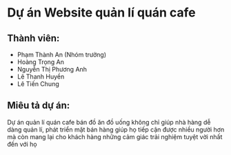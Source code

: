 # Dự án Website quản lí quán cafe

## Thành viên:
- Phạm Thành An (Nhóm trưởng)
- Hoàng Trọng An
- Nguyễn Thị Phương Anh
- Lê Thanh Huyền
- Lê Tiến Chung

## Miêu tả dự án:
Dự án quản lí quán cafe bán đồ ăn đồ uống không chỉ giúp nhà hàng dễ dàng quản lí, phát triển mặt bán hàng giúp họ tiếp cận được nhiều người hơn mà còn mang lại cho khách hàng những cảm giác trải nghiệm tuyệt vời nhất đến với họ